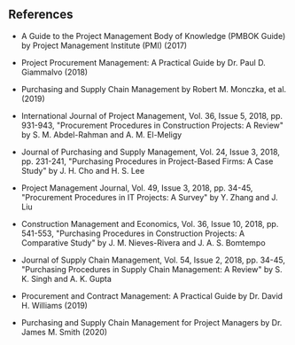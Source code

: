 ## References

-	A Guide to the Project Management Body of Knowledge (PMBOK Guide) by Project Management Institute (PMI) (2017)

-	Project Procurement Management: A Practical Guide by Dr. Paul D. Giammalvo (2018)

-	Purchasing and Supply Chain Management by Robert M. Monczka, et al. (2019)

-	International Journal of Project Management, Vol. 36, Issue 5, 2018, pp. 931-943, "Procurement Procedures in Construction Projects: A Review" by S. M. Abdel-Rahman and A. M. El-Meligy

-	Journal of Purchasing and Supply Management, Vol. 24, Issue 3, 2018, pp. 231-241, "Purchasing Procedures in Project-Based Firms: A Case Study" by J. H. Cho and H. S. Lee

-	Project Management Journal, Vol. 49, Issue 3, 2018, pp. 34-45, "Procurement Procedures in IT Projects: A Survey" by Y. Zhang and J. Liu

-	Construction Management and Economics, Vol. 36, Issue 10, 2018, pp. 541-553, "Purchasing Procedures in Construction Projects: A Comparative Study" by J. M. Nieves-Rivera and J. A. S. Bomtempo

-	Journal of Supply Chain Management, Vol. 54, Issue 2, 2018, pp. 34-45, "Purchasing Procedures in Supply Chain Management: A Review" by S. K. Singh and A. K. Gupta

-	Procurement and Contract Management: A Practical Guide by Dr. David H. Williams (2019)

-	Purchasing and Supply Chain Management for Project Managers by Dr. James M. Smith (2020)
